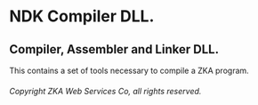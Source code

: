 # NDK Compiler DLL.

## Compiler, Assembler and Linker DLL.

This contains a set of tools necessary to compile a ZKA program.

###### Copyright ZKA Web Services Co, all rights reserved.
